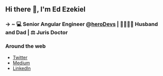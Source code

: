 ## Hi there 👋, I'm Ed Ezekiel
### &#8594; ~ 💻 Senior Angular Engineer @[heroDevs](https://www.herodevs.com/) | 👨‍👩‍👧‍👦 Husband and Dad | ⚖️ Juris Doctor

### Around the web

- [Twitter](https://twitter.com/EdwardAEzekiel)
- [Medium](https://edezekiel.medium.com/)
- [LinkedIn](https://www.linkedin.com/in/edezekiel/)

